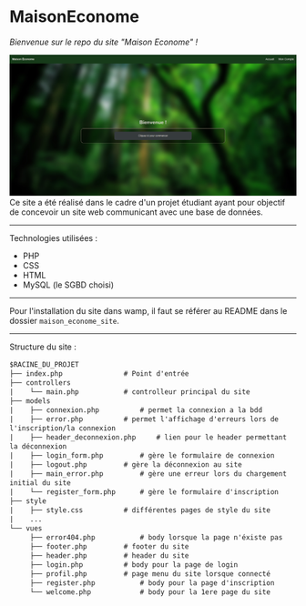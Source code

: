 # MaisonEconome
_Bienvenue sur le repo du site "Maison Econome" !_

![image page de bienvenue](https://github.com/doriangilbert/MaisonEconome/blob/main/readme_src/bienvenu_screen.png?raw=true)
Ce site a été réalisé dans le cadre d'un projet étudiant ayant pour objectif de concevoir un site web communicant avec une base de données.

---

Technologies utilisées :
- PHP
- CSS
- HTML
- MySQL (le SGBD choisi)

---

Pour l'installation du site dans wamp, il faut se référer au README dans le dossier `maison_econome_site`.

---

Structure du site :
```
$RACINE_DU_PROJET
├── index.php				# Point d'entrée
├── controllers
|    └── main.php			# controlleur principal du site
├── models
|    ├── connexion.php			# permet la connexion a la bdd
|    ├── error.php			# permet l'affichage d'erreurs lors de l'inscription/la connexion
|    ├── header_deconnexion.php		# lien pour le header permettant la déconnexion
|    ├── login_form.php			# gère le formulaire de connexion
|    ├── logout.php			# gère la déconnexion au site
|    ├── main_error.php			# gère une erreur lors du chargement initial du site
|    └── register_form.php		# gère le formulaire d'inscription
├── style
|    ├── style.css			# différentes pages de style du site
|    ...
└── vues
     ├── error404.php			# body lorsque la page n'éxiste pas
     ├── footer.php			# footer du site
     ├── header.php			# header du site
     ├── login.php			# body pour la page de login
     ├── profil.php			# page menu du site lorsque connecté
     ├── register.php			# body pour la page d'inscription
     └── welcome.php			# body pour la 1ere page du site
```

